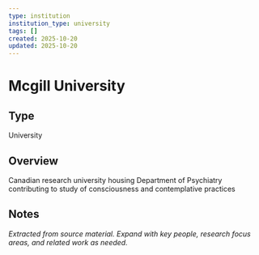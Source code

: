 ```yaml
---
type: institution
institution_type: university
tags: []
created: 2025-10-20
updated: 2025-10-20
---
```


# Mcgill University

## Type

University

## Overview

Canadian research university housing Department of Psychiatry contributing to study of consciousness and contemplative practices

## Notes

*Extracted from source material. Expand with key people, research focus areas, and related work as needed.*

